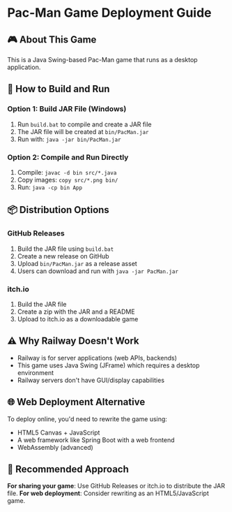 # Pac-Man Game Deployment Guide

## 🎮 About This Game
This is a Java Swing-based Pac-Man game that runs as a desktop application.

## 🚀 How to Build and Run

### Option 1: Build JAR File (Windows)
1. Run `build.bat` to compile and create a JAR file
2. The JAR file will be created at `bin/PacMan.jar`
3. Run with: `java -jar bin/PacMan.jar`

### Option 2: Compile and Run Directly
1. Compile: `javac -d bin src/*.java`
2. Copy images: `copy src/*.png bin/`
3. Run: `java -cp bin App`

## 📦 Distribution Options

### GitHub Releases
1. Build the JAR file using `build.bat`
2. Create a new release on GitHub
3. Upload `bin/PacMan.jar` as a release asset
4. Users can download and run with `java -jar PacMan.jar`

### itch.io
1. Build the JAR file
2. Create a zip with the JAR and a README
3. Upload to itch.io as a downloadable game

## ⚠️ Why Railway Doesn't Work
- Railway is for server applications (web APIs, backends)
- This game uses Java Swing (JFrame) which requires a desktop environment
- Railway servers don't have GUI/display capabilities

## 🌐 Web Deployment Alternative
To deploy online, you'd need to rewrite the game using:
- HTML5 Canvas + JavaScript
- A web framework like Spring Boot with a web frontend
- WebAssembly (advanced)

## 🎯 Recommended Approach
**For sharing your game**: Use GitHub Releases or itch.io to distribute the JAR file.
**For web deployment**: Consider rewriting as an HTML5/JavaScript game.
